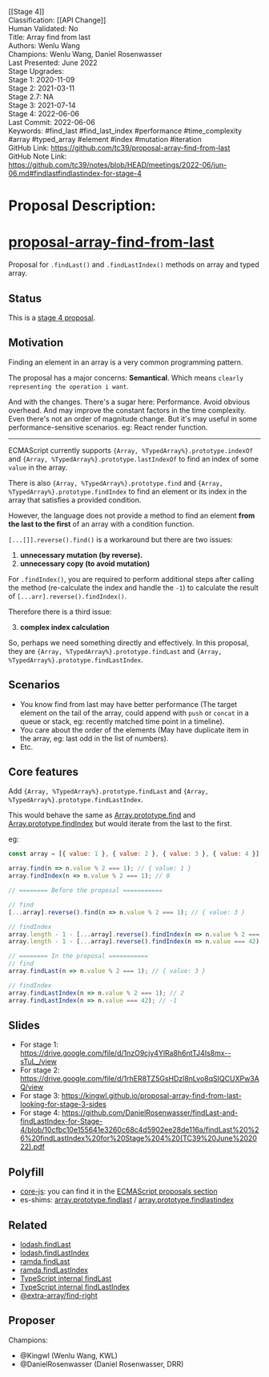 [[Stage 4]]<br>Classification: [[API Change]]<br>Human Validated: No<br>Title: Array find from last<br>Authors: Wenlu Wang<br>Champions: Wenlu Wang, Daniel Rosenwasser<br>Last Presented: June 2022<br>Stage Upgrades:<br>Stage 1: 2020-11-09  
Stage 2: 2021-03-11  
Stage 2.7: NA  
Stage 3: 2021-07-14  
Stage 4: 2022-06-06<br>Last Commit: 2022-06-06<br>Keywords: #find_last #find_last_index #performance #time_complexity #array #typed_array #element #index #mutation #iteration<br>GitHub Link: https://github.com/tc39/proposal-array-find-from-last <br>GitHub Note Link: https://github.com/tc39/notes/blob/HEAD/meetings/2022-06/jun-06.md#findlastfindlastindex-for-stage-4
# Proposal Description:
# [proposal-array-find-from-last](https://tc39.es/proposal-array-find-from-last/index.html)

Proposal for `.findLast()` and `.findLastIndex()` methods on array and typed array.

## Status

This is a [stage 4 proposal](https://github.com/tc39/proposals#stage-4).

## Motivation

Finding an element in an array is a very common programming pattern. 

The proposal has a major concerns: **Semantical**. Which means `clearly representing the operation i want`.

And with the changes. There's a sugar here: Performance. Avoid obvious overhead. And may improve the constant factors in the time complexity.
Even there's not an order of magnitude change. But it's may useful in some performance-sensitive scenarios. eg: React render function.

---

ECMAScript currently supports `{Array, %TypedArray%}.prototype.indexOf` and `{Array, %TypedArray%}.prototype.lastIndexOf` to find an index of some `value` in the array.

There is also `{Array, %TypedArray%}.prototype.find` and `{Array, %TypedArray%}.prototype.findIndex` to find an element or its index in the array that satisfies a provided condition. 

However, the language does not provide a method to find an element **from the last to the first** of an array with a condition function.

`[...[]].reverse().find()` is a workaround but there are two issues:

1. **unnecessary mutation (by reverse).**
2. **unnecessary copy (to avoid mutation)**

For `.findIndex()`, you are required to perform additional steps after calling the method (re-calculate the index and handle the `-1`) to calculate the result of `[...arr].reverse().findIndex()`.

Therefore there is a third issue:

3. **complex index calculation**

So, perhaps we need something directly and effectively. In this proposal, they are `{Array, %TypedArray%}.prototype.findLast` and `{Array, %TypedArray%}.prototype.findLastIndex`.

## Scenarios
- You know find from last may have better performance (The target element on the tail of the array, could append with `push` or `concat` in a queue or stack, eg: recently matched time point in a timeline).
- You care about the order of the elements (May have duplicate item in the array, eg: last odd in the list of numbers).
- Etc.

## Core features

Add `{Array, %TypedArray%}.prototype.findLast` and `{Array, %TypedArray%}.prototype.findLastIndex`. 

This would behave the same as [Array.prototype.find](https://www.ecma-international.org/ecma-262/11.0/index.html#sec-array.prototype.find) and [Array.prototype.findIndex](https://www.ecma-international.org/ecma-262/11.0/index.html#sec-array.prototype.findindex) but would iterate from the last to the first.

eg:

```javascript
const array = [{ value: 1 }, { value: 2 }, { value: 3 }, { value: 4 }];

array.find(n => n.value % 2 === 1); // { value: 1 }
array.findIndex(n => n.value % 2 === 1); // 0

// ======== Before the proposal =========== 

// find
[...array].reverse().find(n => n.value % 2 === 1); // { value: 3 }

// findIndex
array.length - 1 - [...array].reverse().findIndex(n => n.value % 2 === 1); // 2
array.length - 1 - [...array].reverse().findIndex(n => n.value === 42); // should be -1, but 4

// ======== In the proposal =========== 
// find
array.findLast(n => n.value % 2 === 1); // { value: 3 }

// findIndex
array.findLastIndex(n => n.value % 2 === 1); // 2
array.findLastIndex(n => n.value === 42); // -1

```

## Slides
 - For stage 1: https://drive.google.com/file/d/1nzO9cjy4YlRa8h6ntTJ4Is8mx--sTuL_/view
 - For stage 2: https://drive.google.com/file/d/1rhER8TZ5GsHDzl8nLvo8qSIQCUXPw3AQ/view
 - For stage 3: https://kingwl.github.io/proposal-array-find-from-last-looking-for-stage-3-sides
 - For stage 4: https://github.com/DanielRosenwasser/findLast-and-findLastIndex-for-Stage-4/blob/10cfbc10e155641e3260c68c4d5902ee28de116a/findLast%20%26%20findLastIndex%20for%20Stage%204%20(TC39%20June%202022).pdf

## Polyfill

 - [core-js](https://github.com/zloirock/core-js): you can find it in the [ECMAScript proposals section](https://github.com/zloirock/core-js#array-find-from-last)
 - es-shims: [array.prototype.findlast](https://www.npmjs.com/package/array.prototype.findlast) / [array.prototype.findlastindex](https://www.npmjs.com/package/array.prototype.findlastindex)

## Related

- [lodash.findLast](https://lodash.com/docs/4.17.15#findLast)
- [lodash.findLastIndex](https://lodash.com/docs/4.17.15#findLastIndex)
- [ramda.findLast](https://ramdajs.com/docs/#findLast)
- [ramda.findLastIndex](https://ramdajs.com/docs/#findLastIndex)
- [TypeScript internal findLast](https://github.com/microsoft/TypeScript/blob/master/src/compiler/core.ts#L226)
- [TypeScript internal findLastIndex](https://github.com/microsoft/TypeScript/blob/master/src/compiler/core.ts#L248)
- [@extra-array/find-right](https://www.npmjs.com/package/@extra-array/find-right)

## Proposer

Champions:
 - @Kingwl (Wenlu Wang, KWL)
 - @DanielRosenwasser (Daniel Rosenwasser, DRR)
<br>